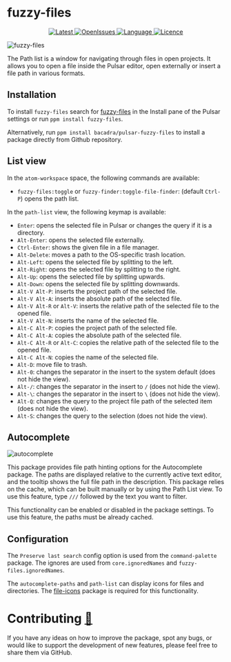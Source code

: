 # fuzzy-files

<p align="center">
  <a href="https://github.com/bacadra/pulsar-fuzzy-files/tags">
  <img src="https://img.shields.io/github/v/tag/bacadra/pulsar-fuzzy-files?style=for-the-badge&label=Latest&color=blue" alt="Latest">
  </a>
  <a href="https://github.com/bacadra/pulsar-fuzzy-files/issues">
  <img src="https://img.shields.io/github/issues-raw/bacadra/pulsar-fuzzy-files?style=for-the-badge&color=blue" alt="OpenIssues">
  </a>
  <a href="https://github.com/bacadra/pulsar-fuzzy-files/blob/master/package.json">
  <img src="https://img.shields.io/github/languages/top/bacadra/pulsar-fuzzy-files?style=for-the-badge&color=blue" alt="Language">
  </a>
  <a href="https://github.com/bacadra/pulsar-fuzzy-files/blob/master/LICENSE">
  <img src="https://img.shields.io/github/license/bacadra/pulsar-fuzzy-files?style=for-the-badge&color=blue" alt="Licence">
  </a>
</p>

![fuzzy-files](https://github.com/bacadra/pulsar-fuzzy-files/raw/master/assets/fuzzy-files.png)

The Path list is a window for navigating through files in open projects. It allows you to open a file inside the Pulsar editor, open externally or insert a file path in various formats.

## Installation

To install `fuzzy-files` search for [fuzzy-files](https://web.pulsar-edit.dev/packages/fuzzy-files) in the Install pane of the Pulsar settings or run `ppm install fuzzy-files`.

Alternatively, run `ppm install bacadra/pulsar-fuzzy-files` to install a package directly from Github repository.

## List view

In the `atom-workspace` space, the following commands are available:

* `fuzzy-files:toggle` or `fuzzy-finder:toggle-file-finder`: (default `Ctrl-P`) opens the path list.

In the `path-list` view, the following keymap is available:

* `Enter`: opens the selected file in Pulsar or changes the query if it is a directory.
* `Alt-Enter`: opens the selected file externally.
* `Ctrl-Enter`: shows the given file in a file manager.
* `Alt-Delete`: moves a path to the OS-specific trash location.
* `Alt-Left`: opens the selected file by splitting to the left.
* `Alt-Right`: opens the selected file by splitting to the right.
* `Alt-Up`: opens the selected file by splitting upwards.
* `Alt-Down`: opens the selected file by splitting downwards.
* `Alt-V Alt-P`: inserts the project path of the selected file.
* `Alt-V Alt-A`: inserts the absolute path of the selected file.
* `Alt-V Alt-R` or `Alt-V`: inserts the relative path of the selected file to the opened file.
* `Alt-V Alt-N`: inserts the name of the selected file.
* `Alt-C Alt-P`: copies the project path of the selected file.
* `Alt-C Alt-A`: copies the absolute path of the selected file.
* `Alt-C Alt-R` or `Alt-C`: copies the relative path of the selected file to the opened file.
* `Alt-C Alt-N`: copies the name of the selected file.
* `Alt-D`: move file to trash.
* `Alt-0`: changes the separator in the insert to the system default (does not hide the view).
* `Alt-/`: changes the separator in the insert to `/` (does not hide the view).
* `Alt-\`: changes the separator in the insert to `\` (does not hide the view).
* `Alt-Q`: changes the query to the project file path of the selected item (does not hide the view).
* `Alt-S`: changes the query to the selection (does not hide the view).

## Autocomplete

![autocomplete](https://github.com/bacadra/pulsar-fuzzy-files/raw/master/assets/autocomplete.png)

This package provides file path hinting options for the Autocomplete package. The paths are displayed relative to the currently active text editor, and the tooltip shows the full file path in the description. This package relies on the cache, which can be built manually or by using the Path List view. To use this feature, type `///` followed by the text you want to filter.

This functionality can be enabled or disabled in the package settings. To use this feature, the paths must be already cached.

## Configuration

The `Preserve last search` config option is used from the `command-palette` package. The ignores are used from `core.ignoredNames` and `fuzzy-files.ignoredNames`.

The `autocomplete-paths` and `path-list` can display icons for files and directories. The [file-icons](https://github.com/file-icons/atom) package is required for this functionality.

# Contributing [🍺](https://www.buymeacoffee.com/asiloisad)

If you have any ideas on how to improve the package, spot any bugs, or would like to support the development of new features, please feel free to share them via GitHub.
